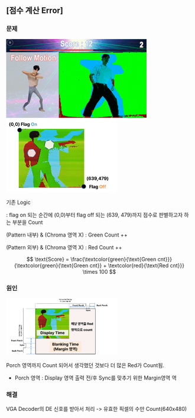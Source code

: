 ## [점수 계산 Error]

### 문제

<td align="center" width="400">
      <img src="https://github.com/2735C/VGA_Motion_Recognition_Game/blob/main/History/img/another/game_2.gif?raw=true" width="380">


<br>
<img src="/History/img/hw/img_114.png" width=300> 

기존 Logic 

: flag on 되는 순간에 (0,0)부터 flag off 되는 (639, 479)까지 점수로 판별하고자 하는 부분을 Count

(Pattern 내부) & (Chroma 영역 X) : Green Count ++

(Pattern 외부) & (Chroma 영역 X) : Red Count ++ 

$$
\text{Score} = \frac{\textcolor{green}{\text{Green cnt}}}{\textcolor{green}{\text{Green cnt}} + \textcolor{red}{\text{Red cnt}}} \times 100
$$

### 원인
<img src="/History/img/hw/img_115.png" width=300> 

Porch 영역까지 Count 되어서 생각했던 것보다 더 많은 Red가 Count됨.

* Porch 영역 : Display 영역 출력 전/후 Sync를 맞추기 위한 Margin영역
역

### 해결

VGA Decoder의 DE 신호를 받아서 처리 -> 유효한 픽셀의 수만 Count(640x480)
